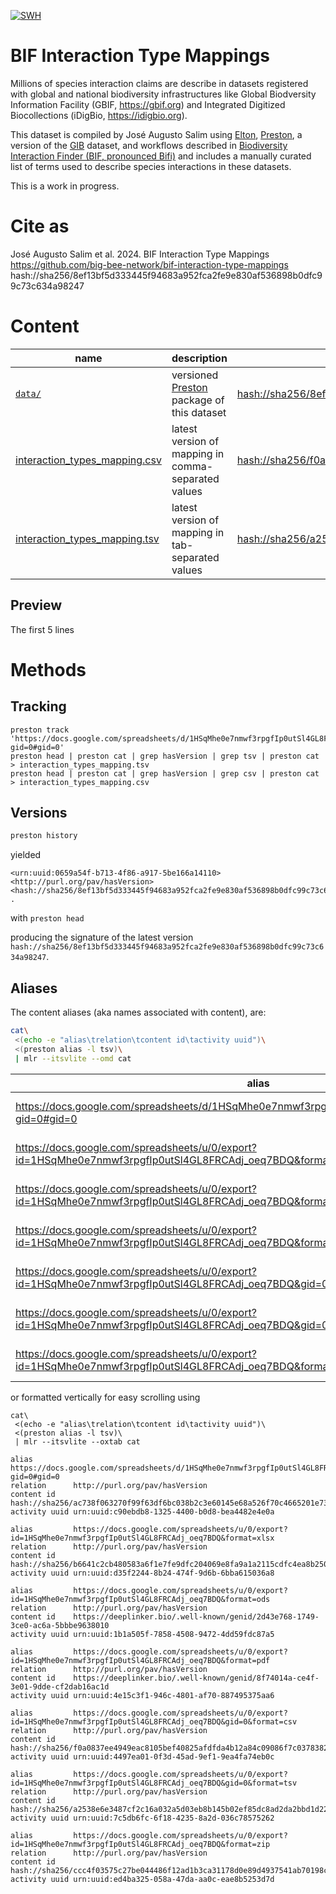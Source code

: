 [![SWH](https://archive.softwareheritage.org/badge/origin/https://github.com/Big-Bee-Network/bif-interaction-type-mappings/)](https://archive.softwareheritage.org/browse/origin/?origin_url=https://github.com/Big-Bee-Network/bif-interaction-type-mappings)

# BIF Interaction Type Mappings 

Millions of species interaction claims are describe in datasets registered with  global and national biodiversity infrastructures like Global Biodversity Information Facility (GBIF, https://gbif.org) and Integrated Digitized Biocollections (iDigBio, https://idigbio.org). 

This dataset is compiled by José Augusto Salim using [Elton](https://globalbioticinteractions.org/elton), [Preston](https://preston.guoda.bio), a version of the [GIB](https://linker.bio/#use-case-3-studying-pine-pests-caused-by-weevils-curculionoidea) dataset, and workflows described in [Biodiversity Interaction Finder (BIF, pronounced Bifi)](https://github.com/big-bee-network/bif) and includes a manually curated list of terms used to describe species interactions in these datasets. 

This is a work in progress.

# Cite as 

José Augusto Salim et al. 2024. BIF Interaction Type Mappings https://github.com/big-bee-network/bif-interaction-type-mappings hash://sha256/8ef13bf5d333445f94683a952fca2fe9e830af536898b0dfc99c73c634a98247

# Content 

 | name | description | content id 
 | --- | --- | --- 
 | [```data/```](./data/) | versioned [Preston](https://preston.guoda.bio) package of this dataset | [hash://sha256/8ef13bf5d333445f94683a952fca2fe9e830af536898b0dfc99c73c634a98247](https://linker.bio/hash://sha256/8ef13bf5d333445f94683a952fca2fe9e830af536898b0dfc99c73c634a98247)
 | [interaction_types_mapping.csv](./interaction_types_mapping.csv) | latest version of mapping in comma-separated values | [hash://sha256/f0a0837ee4949eac8105bef40825afdfda4b12a84c09086f7c03783822e810e2](https://linker.bio/hash://sha256/f0a0837ee4949eac8105bef40825afdfda4b12a84c09086f7c03783822e810e2) 
 | [interaction_types_mapping.tsv](./interaction_types_mapping.tsv) | latest version of mapping in tab-separated values | [hash://sha256/a2538e6e3487cf2c16a032a5d03eb8b145b02ef85dc8ad2da2bbd1d22004ce70](https://linker.bio/hash://sha256/a2538e6e3487cf2c16a032a5d03eb8b145b02ef85dc8ad2da2bbd1d22004ce70) |

## Preview 

The first 5 lines 



# Methods

## Tracking

```
preston track 'https://docs.google.com/spreadsheets/d/1HSqMhe0e7nmwf3rpgfIp0utSl4GL8FRCAdj_oeq7BDQ/edit?gid=0#gid=0'
preston head | preston cat | grep hasVersion | grep tsv | preston cat > interaction_types_mapping.tsv
preston head | preston cat | grep hasVersion | grep csv | preston cat > interaction_types_mapping.csv
```

## Versions

```bash
preston history
```

yielded

```
<urn:uuid:0659a54f-b713-4f86-a917-5be166a14110> <http://purl.org/pav/hasVersion> <hash://sha256/8ef13bf5d333445f94683a952fca2fe9e830af536898b0dfc99c73c634a98247> .
```

with ```preston head```

producing the signature of the latest version ```hash://sha256/8ef13bf5d333445f94683a952fca2fe9e830af536898b0dfc99c73c634a98247```.

## Aliases

The content aliases (aka names associated with content), are:

```bash
cat\
 <(echo -e "alias\trelation\tcontent id\tactivity uuid")\
 <(preston alias -l tsv)\
 | mlr --itsvlite --omd cat
```

| alias | relation | content id | activity uuid |
| --- | --- | --- | --- |
| https://docs.google.com/spreadsheets/d/1HSqMhe0e7nmwf3rpgfIp0utSl4GL8FRCAdj_oeq7BDQ/edit?gid=0#gid=0 | http://purl.org/pav/hasVersion | hash://sha256/ac738f063270f99f63df6bc038b2c3e60145e68a526f70c4665201e73da3b722 | urn:uuid:c90ebdb8-1325-4400-b0d8-bea4482e4e0a |
| https://docs.google.com/spreadsheets/u/0/export?id=1HSqMhe0e7nmwf3rpgfIp0utSl4GL8FRCAdj_oeq7BDQ&format=xlsx | http://purl.org/pav/hasVersion | hash://sha256/b6641c2cb480583a6f1e7fe9dfc204069e8fa9a1a2115cdfc4ea8b250be7a4e5 | urn:uuid:d35f2244-8b24-474f-9d6b-6bba615036a8 |
| https://docs.google.com/spreadsheets/u/0/export?id=1HSqMhe0e7nmwf3rpgfIp0utSl4GL8FRCAdj_oeq7BDQ&format=ods | http://purl.org/pav/hasVersion | https://deeplinker.bio/.well-known/genid/2d43e768-1749-3ce0-ac6a-5bbbe9638010 | urn:uuid:1b1a505f-7858-4508-9472-4dd59fdc87a5 |
| https://docs.google.com/spreadsheets/u/0/export?id=1HSqMhe0e7nmwf3rpgfIp0utSl4GL8FRCAdj_oeq7BDQ&format=pdf | http://purl.org/pav/hasVersion | https://deeplinker.bio/.well-known/genid/8f74014a-ce4f-3e01-9dde-cf2dab16ac1d | urn:uuid:4e15c3f1-946c-4801-af70-887495375aa6 |
| https://docs.google.com/spreadsheets/u/0/export?id=1HSqMhe0e7nmwf3rpgfIp0utSl4GL8FRCAdj_oeq7BDQ&gid=0&format=csv | http://purl.org/pav/hasVersion | hash://sha256/f0a0837ee4949eac8105bef40825afdfda4b12a84c09086f7c03783822e810e2 | urn:uuid:4497ea01-0f3d-45ad-9ef1-9ea4fa74eb0c |
| https://docs.google.com/spreadsheets/u/0/export?id=1HSqMhe0e7nmwf3rpgfIp0utSl4GL8FRCAdj_oeq7BDQ&gid=0&format=tsv | http://purl.org/pav/hasVersion | hash://sha256/a2538e6e3487cf2c16a032a5d03eb8b145b02ef85dc8ad2da2bbd1d22004ce70 | urn:uuid:7c5db6fc-6f18-4235-8a2d-036c78575262 |
| https://docs.google.com/spreadsheets/u/0/export?id=1HSqMhe0e7nmwf3rpgfIp0utSl4GL8FRCAdj_oeq7BDQ&format=zip | http://purl.org/pav/hasVersion | hash://sha256/ccc4f03575c27be044486f12ad1b3ca31178d0e89d4937541ab70198cece8809 | urn:uuid:ed4ba325-058a-47da-aa0c-eae8b5253d7d |

or formatted vertically for easy scrolling using

```
cat\
 <(echo -e "alias\trelation\tcontent id\tactivity uuid")\
 <(preston alias -l tsv)\
 | mlr --itsvlite --oxtab cat
```


```
alias         https://docs.google.com/spreadsheets/d/1HSqMhe0e7nmwf3rpgfIp0utSl4GL8FRCAdj_oeq7BDQ/edit?gid=0#gid=0
relation      http://purl.org/pav/hasVersion
content id    hash://sha256/ac738f063270f99f63df6bc038b2c3e60145e68a526f70c4665201e73da3b722
activity uuid urn:uuid:c90ebdb8-1325-4400-b0d8-bea4482e4e0a

alias         https://docs.google.com/spreadsheets/u/0/export?id=1HSqMhe0e7nmwf3rpgfIp0utSl4GL8FRCAdj_oeq7BDQ&format=xlsx
relation      http://purl.org/pav/hasVersion
content id    hash://sha256/b6641c2cb480583a6f1e7fe9dfc204069e8fa9a1a2115cdfc4ea8b250be7a4e5
activity uuid urn:uuid:d35f2244-8b24-474f-9d6b-6bba615036a8

alias         https://docs.google.com/spreadsheets/u/0/export?id=1HSqMhe0e7nmwf3rpgfIp0utSl4GL8FRCAdj_oeq7BDQ&format=ods
relation      http://purl.org/pav/hasVersion
content id    https://deeplinker.bio/.well-known/genid/2d43e768-1749-3ce0-ac6a-5bbbe9638010
activity uuid urn:uuid:1b1a505f-7858-4508-9472-4dd59fdc87a5

alias         https://docs.google.com/spreadsheets/u/0/export?id=1HSqMhe0e7nmwf3rpgfIp0utSl4GL8FRCAdj_oeq7BDQ&format=pdf
relation      http://purl.org/pav/hasVersion
content id    https://deeplinker.bio/.well-known/genid/8f74014a-ce4f-3e01-9dde-cf2dab16ac1d
activity uuid urn:uuid:4e15c3f1-946c-4801-af70-887495375aa6

alias         https://docs.google.com/spreadsheets/u/0/export?id=1HSqMhe0e7nmwf3rpgfIp0utSl4GL8FRCAdj_oeq7BDQ&gid=0&format=csv
relation      http://purl.org/pav/hasVersion
content id    hash://sha256/f0a0837ee4949eac8105bef40825afdfda4b12a84c09086f7c03783822e810e2
activity uuid urn:uuid:4497ea01-0f3d-45ad-9ef1-9ea4fa74eb0c

alias         https://docs.google.com/spreadsheets/u/0/export?id=1HSqMhe0e7nmwf3rpgfIp0utSl4GL8FRCAdj_oeq7BDQ&gid=0&format=tsv
relation      http://purl.org/pav/hasVersion
content id    hash://sha256/a2538e6e3487cf2c16a032a5d03eb8b145b02ef85dc8ad2da2bbd1d22004ce70
activity uuid urn:uuid:7c5db6fc-6f18-4235-8a2d-036c78575262

alias         https://docs.google.com/spreadsheets/u/0/export?id=1HSqMhe0e7nmwf3rpgfIp0utSl4GL8FRCAdj_oeq7BDQ&format=zip
relation      http://purl.org/pav/hasVersion
content id    hash://sha256/ccc4f03575c27be044486f12ad1b3ca31178d0e89d4937541ab70198cece8809
activity uuid urn:uuid:ed4ba325-058a-47da-aa0c-eae8b5253d7d
```
